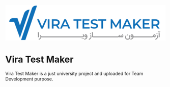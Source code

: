 
![Logo](./public/assets/img/viraLogo.png)


# Vira Test Maker
Vira Test Maker is a just university project and uploaded for Team Development purpose. 
